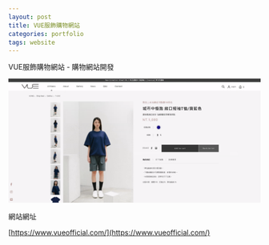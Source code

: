 ```yaml
---
layout: post
title: VUE服飾購物網站
categories: portfolio
tags: website
---
```


VUE服飾購物網站 - 購物網站開發

![vue.png](assets/images/upload/vue.png)


網站網址

[https://www.vueofficial.com/](https://www.vueofficial.com/)
